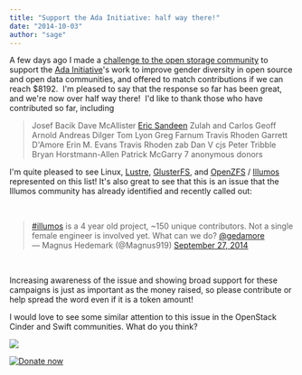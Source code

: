 ```yaml
---
title: "Support the Ada Initiative: half way there!"
date: "2014-10-03"
author: "sage"
---
```


A few days ago I made a [challenge to the open storage community](http://ceph.com/community/support-ada-initiative-challenge-open-storage-community/) to support the [Ada Initiative](http://adainitiative.org/)'s work to improve gender diversity in open source and open data communities, and offered to match contributions if we can reach $8192.  I'm pleased to say that the response so far has been great, and we're now over half way there!  I'd like to thank those who have contributed so far, including

> Josef Bacik Dave McAllister [Eric Sandeen](http://sandeen.net/wordpress/computers/sages-challenge-to-the-open-storage-community-support-the-ada-iniative/) Zulah and Carlos Geoff Arnold Andreas Dilger Tom Lyon Greg Farnum Travis Rhoden Garrett D'Amore Erin M. Evans Travis Rhoden zab Dan V cjs Peter Tribble Bryan Horstmann-Allen Patrick McGarry 7 anonymous donors

I'm quite pleased to see Linux, [Lustre](http://lustre.opensfs.org/), [GlusterFS](http://blog.gluster.org/2014/10/adding-voices-support-the-ada-initiative/), and [OpenZFS](http://open-zfs.org/wiki/Main_Page) / [Illumos](http://wiki.illumos.org/display/illumos/About+illumos) represented on this list! It's also great to see that this is an issue that the Illumos community has already identified and recently called out:

 

<blockquote class="twitter-tweet" lang="en"><a href="https://twitter.com/hashtag/illumos?src=hash">#illumos</a> is a 4 year old project, ~150 unique contributors. Not a single female engineer is involved yet. What can we do? <a href="https://twitter.com/gedamore">@gedamore</a><div></div>— Magnus Hedemark (@Magnus919) <a href="https://twitter.com/Magnus919/status/515857841727750144">September 27, 2014</a></blockquote> 

Increasing awareness of the issue and showing broad support for these campaigns is just as important as the money raised, so please contribute or help spread the word even if it is a token amount!

I would love to see some similar attention to this issue in the OpenStack Cinder and Swift communities. What do you think?

[![](https://adainitiative.org/counters/2014counter-storage.svg)](https://supportada.org?campaign=storage)

[![Donate now](images/donate_red_small.png)](https://supportada.org?campaign=storage)
